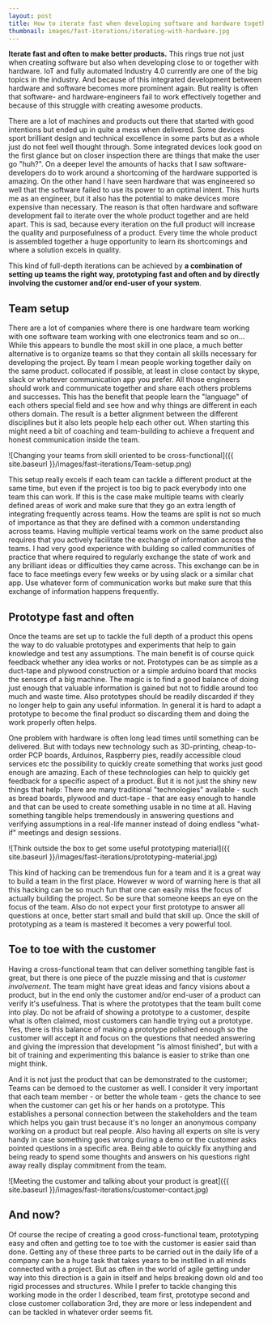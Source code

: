 ```yaml
---
layout: post
title: How to iterate fast when developing software and hardware together
thumbnail: images/fast-iterations/iterating-with-hardware.jpg
---
```


**Iterate fast and often to make better products.** This rings true not just when creating software but also when developing close to or together with hardware. IoT and fully automated Industry 4.0 currently are one of the big topics in the industry. And because of this integrated development between hardware and software becomes more prominent again. But reality is often that software- and hardware-engineers fail to work effectively together and because of this struggle with creating awesome products. 

There are a lot of machines and products out there that started with good intentions but ended up in quite a mess when delivered. Some devices sport brilliant design and technical excellence in some parts but as a whole just do not feel well thought through. Some integrated devices look good on the first glance but on closer inspection there are things that make the user go "huh?".
On a deeper level the amounts of hacks that I saw software-developers do to work around a shortcoming of the hardware supported is amazing. On the other hand I have seen hardware that was engineered so well that the software failed to use its power to an optimal intent. This hurts me as an engineer, but it also has the potential to make devices more expensive than necessary.
The reason is that often hardware and software development fail to iterate over the whole product together and are held apart. This is sad, because every iteration on the full product will increase the quality and purposefulness of a product. Every time the whole product is assembled together a huge opportunity to learn its shortcomings and where a solution excels in quality. 

This kind of full-depth iterations can be achieved by **a combination of setting up teams the right way, prototyping fast and often and by directly involving the customer and/or end-user of your system**. 

## Team setup

There are a lot of companies where there is one hardware team working with one software team working with one electronics team and so on... While this appears to bundle the most skill in one place, a much better alternative is to organize teams so that they contain all skills necessary for developing the project. By team I mean people working together daily on the same product. collocated if possible, at least in close contact by skype, slack or whatever communication app you prefer. All those engineers should work and communicate together and share each others problems and successes. This has the benefit that people learn the "language" of each others special field and see how and why things are different in each others domain. The result is a better alignment between the different disciplines but it also lets people help each other out. When starting this might need a bit of coaching and team-building to achieve a frequent and honest communication inside the team.  

![Changing your teams from skill oriented to be cross-functional]({{ site.baseurl }}/images/fast-iterations/Team-setup.png) 
 
This setup really excels if each team can tackle a different product at the same time, but even if the project is too big to pack everybody into one team this can work. If this is the case make multiple teams with clearly defined areas of work and make sure that they go an extra length of integrating frequently across teams. How the teams are split is not so much of importance as that they are defined with a common understanding across teams. Having multiple vertical teams work on the same product also requires that you actively facilitate the exchange of information across the teams. I had very good experience with building so called communities of practice that where required to regularly exchange the state of work and any brilliant ideas or difficulties they came across. This exchange can be in face to face meetings every few weeks or by using slack or a similar chat app. Use whatever form of communication works but make sure that this exchange of information happens frequently. 

## Prototype fast and often

Once the teams are set up to tackle the full depth of a product this opens the way to do valuable prototypes and experiments that help to gain knowledge and test any assumptions. The main benefit is of course quick feedback whether any idea works or not. Prototypes can be as simple as a duct-tape and plywood construction or a simple arduino board that mocks the sensors of a big machine. The magic is to find a good balance of doing just enough that valuable information is gained but not to fiddle around too much and waste time. Also prototypes should be readily discarded if they no longer help to gain any useful information. In general it is hard to adapt a prototype to become the final product so discarding them and doing the work properly often helps. 

One problem with hardware is often long lead times until something can be delivered. But with todays new technology such as 3D-printing, cheap-to-order PCP boards, Arduinos, Raspberry pies, readily accessible cloud services etc the possibility to quickly create something that works just good enough are amazing. Each of these technologies can help to quickly get feedback for a specific aspect of a product. But it is not just the shiny new things that help: There are many traditional "technologies" available - such as bread boards, plywood and duct-tape - that are easy enough to handle and that can be used to create something usable in no time at all. Having something tangible helps tremendously in answering questions and verifying assumptions in a real-life manner instead of doing endless "what-if" meetings and design sessions. 

![Think outside the box to get some useful prototyping material]({{ site.baseurl }}/images/fast-iterations/prototyping-material.jpg) 

This kind of hacking can be tremendous fun for a team and it is a great way to build a team in the first place. However w word of warning here is that all this hacking can be so much fun that one can easily miss the focus of actually building the project. So be sure that someone keeps an eye on the focus of the team. Also do not expect your first prototype to answer all questions at once, better start small and build that skill up. Once the skill of prototyping as a team is mastered it becomes a very powerful tool.

## Toe to toe with the customer

Having a cross-functional team that can deliver something tangible fast is great, but there is one piece of the puzzle missing and that is *customer involvement*. The team might have great ideas and fancy visions about a product, but in the end only the customer and/or end-user of a product can verify it's usefulness. That is where the prototypes that the team built come into play. Do not be afraid of showing a prototype to a customer, despite what is often claimed, most customers can handle trying out a prototype. 
Yes, there is this balance of making a prototype polished enough so the customer will accept it and focus on the questions that needed answering and giving the impression that development "is almost finished", but with a bit of training and experimenting this balance is easier to strike than one might think. 

And it is not just the product that can be demonstrated to the customer; Teams can be demoed to the customer as well. I consider it very important that each team member - or better the whole team - gets the chance to see when the customer can get his or her hands on a prototype. This establishes a personal connection between the stakeholders and the team which helps you gain trust because it's no longer an anonymous company working on a product but real people. Also having all experts on site is very handy in case something goes wrong during a demo or the customer asks pointed questions in a specific area. Being able to quickly fix anything and being ready to spend some thoughts and answers on his questions right away really display commitment from the team.

![Meeting the customer and talking about your product is great]({{ site.baseurl }}/images/fast-iterations/customer-contact.jpg) 

## And now? 

Of course the recipe of creating a good cross-functional team, prototyping easy and often and getting toe to toe with the customer is easier said than done. Getting any of these three parts to be carried out in the daily life of a company can be a huge task that takes years to be instilled in all minds connected with a project. But as often in the world of agile getting under way into this direction is a gain in itself and helps breaking down old and too rigid processes and structures. 
While I prefer to tackle changing this working mode in the order I described, team first, prototype second and close customer collaboration 3rd, they are more or less independent and can be tackled in whatever order seems fit. 